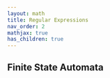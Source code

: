 ```yaml
---
layout: math
title: Regular Expressions
nav_order: 2
mathjax: true
has_children: true
---
```


## Finite State Automata

